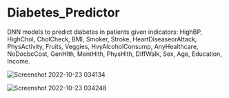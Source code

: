 # Diabetes_Predictor

DNN models to predict diabetes in patients given indicators: HighBP,	HighChol,	CholCheck,	BMI,	Smoker,	Stroke,	HeartDiseaseorAttack,	PhysActivity,	Fruits,	Veggies,	HvyAlcoholConsump,	AnyHealthcare,	NoDocbcCost,	GenHlth,	MentHlth,	PhysHlth,	DiffWalk,	Sex,	Age,	Education,	Income.

![Screenshot 2022-10-23 034134](https://user-images.githubusercontent.com/52821985/197382836-f2550e1d-f623-40d0-8a45-88d602d5e3f9.png)


![Screenshot 2022-10-23 034248](https://user-images.githubusercontent.com/52821985/197382878-38139275-646e-4e2e-b0d9-cb1a84fc2387.png)
